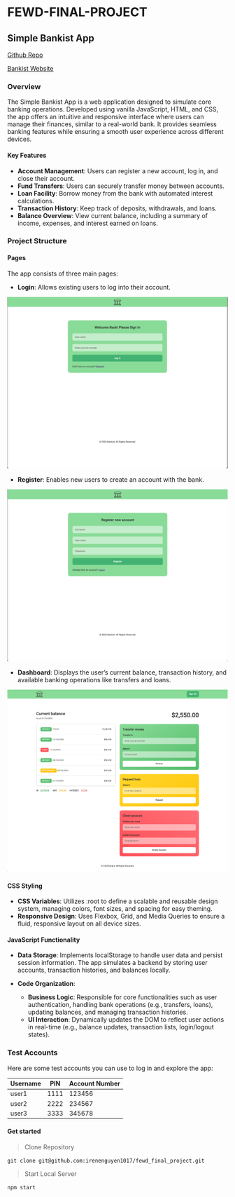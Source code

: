 # FEWD-FINAL-PROJECT

## Simple Bankist App

[Github Repo](https://github.com/irenenguyen1017/fewd_final_project)

[Bankist Website](https://irenenguyen1017.github.io/fewd_final_project/login.html)

### Overview

The Simple Bankist App is a web application designed to simulate core banking operations. Developed using vanilla JavaScript, HTML, and CSS, the app offers an intuitive and responsive interface where users can manage their finances, similar to a real-world bank. It provides seamless banking features while ensuring a smooth user experience across different devices.

#### Key Features

- **Account Management**: Users can register a new account, log in, and close their account.
- **Fund Transfers**: Users can securely transfer money between accounts.
- **Loan Facility**: Borrow money from the bank with automated interest calculations.
- **Transaction History**: Keep track of deposits, withdrawals, and loans.
- **Balance Overview**: View current balance, including a summary of income, expenses, and interest earned on loans.

### Project Structure

#### Pages

The app consists of three main pages:

- **Login**: Allows existing users to log into their account.

![Login-page](src/images/screenshots/login-page.png)

- **Register**: Enables new users to create an account with the bank.

![Register-page](src/images/screenshots/register-page.png)

- **Dashboard**: Displays the user’s current balance, transaction history, and available banking operations like transfers and loans.

![Dashboard-page](src/images/screenshots/dashboard-page.png)

#### CSS Styling

- **CSS Variables**: Utilizes :root to define a scalable and reusable design system, managing colors, font sizes, and spacing for easy theming.
- **Responsive Design**: Uses Flexbox, Grid, and Media Queries to ensure a fluid, responsive layout on all device sizes.

#### JavaScript Functionality

- **Data Storage**: Implements localStorage to handle user data and persist session information. The app simulates a backend by storing user accounts, transaction histories, and balances locally.

- **Code Organization**:
  - **Business Logic**: Responsible for core functionalities such as user authentication, handling bank operations (e.g., transfers, loans), updating balances, and managing transaction histories.
  - **UI Interaction**: Dynamically updates the DOM to reflect user actions in real-time (e.g., balance updates, transaction lists, login/logout states).

### Test Accounts

Here are some test accounts you can use to log in and explore the app:

| Username | PIN  | Account Number |
| -------- | ---- | -------------- |
| user1    | 1111 | 123456         |
| user2    | 2222 | 234567         |
| user3    | 3333 | 345678         |

#### Get started

> Clone Repository

```
git clone git@github.com:irenenguyen1017/fewd_final_project.git
```

> Start Local Server

```
npm start
```

